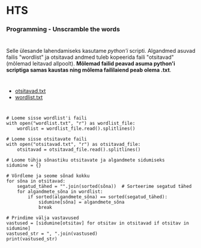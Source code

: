 # HTS
### Programming - Unscramble the words
#
Selle ülesande lahendamiseks kasutame *python'i* scripti. Algandmed asuvad failis "wordlist" ja otsitavad andmed tuleb kopeerida faili "otsitavad" (mõlemad leitavad allpoolt). **Mõlemad failid peavad asuma python'i scriptiga samas kaustas ning mõlema faililaiend peab olema .txt**.
#
- [otsitavad.txt](https://github.com/AlvinKask/HTS/files/11583785/otsitavad.txt)
- [wordlist.txt](https://github.com/AlvinKask/HTS/files/11583789/wordlist.txt)
#
```
# Loeme sisse wordlist'i faili
with open("wordlist.txt", "r") as wordlist_file:
    wordlist = wordlist_file.read().splitlines()

# Loeme sisse otsitavate faili
with open("otsitavad.txt", "r") as otsitavad_file:
    otsitavad = otsitavad_file.read().splitlines()

# Loome tühja sõnastiku otsitavate ja algandmete sidumiseks
sidumine = {}

# Võrdleme ja seome sõnad kokku
for sõna in otsitavad:
    segatud_tähed = "".join(sorted(sõna))  # Sorteerime segatud tähed
    for algandmete_sõna in wordlist:
        if sorted(algandmete_sõna) == sorted(segatud_tähed):
            sidumine[sõna] = algandmete_sõna
            break

# Prindime välja vastavused
vastused = [sidumine[otsitav] for otsitav in otsitavad if otsitav in sidumine]
vastused_str = ", ".join(vastused)
print(vastused_str)
```

